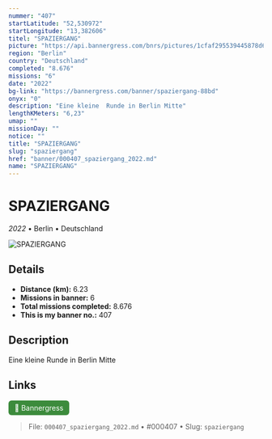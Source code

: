 ```yaml
---
nummer: "407"
startLatitude: "52,530972"
startLongitude: "13,382606"
titel: "SPAZIERGANG"
picture: "https://api.bannergress.com/bnrs/pictures/1cfaf295539445878d66d9d0cdb8e390"
region: "Berlin"
country: "Deutschland"
completed: "8.676"
missions: "6"
date: "2022"
bg-link: "https://bannergress.com/banner/spaziergang-88bd"
onyx: "0"
description: "Eine kleine  Runde in Berlin Mitte"
lengthKMeters: "6,23"
umap: ""
missionDay: ""
notice: ""
title: "SPAZIERGANG"
slug: "spaziergang"
href: "banner/000407_spaziergang_2022.md"
name: "SPAZIERGANG"
---
```

# SPAZIERGANG

*2022* • Berlin • Deutschland

![SPAZIERGANG](https://api.bannergress.com/bnrs/pictures/1cfaf295539445878d66d9d0cdb8e390)



## Details
- **Distance (km):** 6.23
- **Missions in banner:** 6
- **Total missions completed:** 8.676
- **This is my banner no.:** 407



## Description
Eine kleine  Runde in Berlin Mitte



## Links
<a href="https://bannergress.com/banner/spaziergang-88bd" target="_blank" style="display:inline-block;margin-right:8px;padding:6px 12px;background:#3c8b3c;color:#fff;text-decoration:none;border-radius:6px;">🔗 Bannergress</a>



> File: `000407_spaziergang_2022.md` • #000407 • Slug: `spaziergang`
